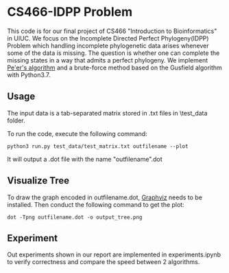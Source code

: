 # CS466-IDPP Problem

This code is for our final project of CS466 "Introduction to Bioinformatics" in UIUC. We focus on the Incomplete Directed Perfect Phylogeny(IDPP) Problem which handling incomplete phylogenetic data arises whenever some of the data is missing. The question is whether one can complete the missing states in a way that admits a perfect phylogeny. We implement [Pe'er's algorithm](https://doi.org/10.1007/3-540-45123-4_14) and a brute-force method based on the Gusfield algorithm with Python3.7.

## Usage
The input data is a tab-separated matrix stored in .txt files in \test_data folder.

To run the code, execute the following command:
```shell
python3 run.py test_data/test_matrix.txt outfilename --plot
```
It will output a .dot file with the name "outfilename".dot

## Visualize Tree
To draw the graph encoded in outfilename.dot, [Graphviz](https://www.graphviz.org/) needs to be installed.
Then conduct the following command to get the plot:
```shell
dot -Tpng outfilename.dot -o output_tree.png
```
## Experiment
Out experiments shown in our report are implemented in experiments.ipynb to verify correctness and compare the speed between 2 algorithms.
